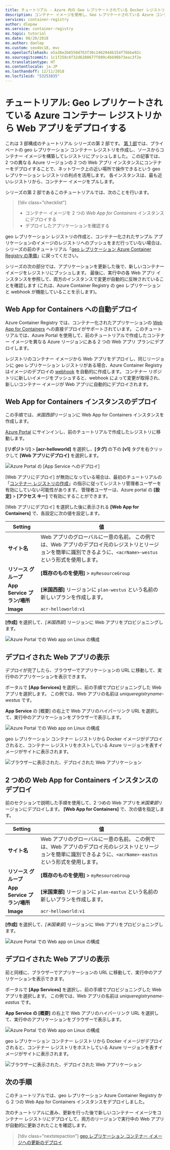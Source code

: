 ```yaml
---
title: チュートリアル - Azure 内の Geo レプリケートされている Docker レジストリからアプリをデプロイする
description: コンテナー イメージを使用し、Geo レプリケートされている Azure コンテナー レジストリから 2 つの異なる Azure リージョンに Linux ベースの Web アプリをデプロイします。 3 部構成のシリーズのパート 2。
services: container-registry
author: dlepow
ms.service: container-registry
ms.topic: tutorial
ms.date: 08/20/2018
ms.author: danlep
ms.custom: seodec18, mvc
ms.openlocfilehash: e5a38e2b6550d763f30c2462944b154f76bbe92c
ms.sourcegitcommit: 1c1f258c6f32d6280677f899c4bb90b73eac3f2e
ms.translationtype: HT
ms.contentlocale: ja-JP
ms.lasthandoff: 12/11/2018
ms.locfileid: "53253835"
---
```

# <a name="tutorial-deploy-a-web-app-from-a-geo-replicated-azure-container-registry"></a>チュートリアル: Geo レプリケートされている Azure コンテナー レジストリから Web アプリをデプロイする

これは 3 部構成のチュートリアル シリーズの第 2 部です。 [第 1 部](container-registry-tutorial-prepare-registry.md)では、プライベートの geo レプリケーション コンテナー レジストリを作成し、ソースからコンテナー イメージを構築してレジストリにプッシュしました。 この記事では、2 つの異なる Azure リージョンの 2 つの Web アプリ インスタンスにコンテナーをデプロイすることで、ネットワーク上の近い場所で操作できるという geo レプリケーション レジストリの利点を活用します。 各インスタンスは、最も近いレジストリから、コンテナー イメージをプルします。

シリーズの第 2 部であるこのチュートリアルでは、次のことを行います。

> [!div class="checklist"]
> * コンテナー イメージを 2 つの *Web App for Containers* インスタンスにデプロイする
> * デプロイしたアプリケーションを確認する

geo レプリケーション レジストリの作成と、コンテナー化されたサンプル アプリケーションのイメージのレジストリへのプッシュをまだ行っていない場合は、シリーズの前のチュートリアル「[geo レプリケーション Azure Container Registry の準備](container-registry-tutorial-prepare-registry.md)」に戻ってください。

シリーズの次の部分では、アプリケーションを更新した後で、新しいコンテナー イメージをレジストリにプッシュします。 最後に、実行中の各 Web アプリ インスタンスを参照して、両方のインスタンスで変更が自動的に反映されていることを確認します (これは、Azure Container Registry の geo レプリケーションと webhook が機能していることを示します)。

## <a name="automatic-deployment-to-web-apps-for-containers"></a>Web App for Containers への自動デプロイ

Azure Container Registry では、コンテナー化されたアプリケーションの [Web App for Containers](../app-service/containers/index.yml) への直接デプロイがサポートされています。 このチュートリアルでは、Azure Portal を使用して、前のチュートリアルで作成したコンテナー イメージを異なる Azure リージョンにある 2 つの Web アプリ プランにデプロイします。

レジストリのコンテナー イメージから Web アプリをデプロイし、同じリージョンに geo レプリケーション レジストリがある場合、Azure Container Registry はイメージのデプロイの [webhook](container-registry-webhook.md) を自動的に作成します。 コンテナー リポジトリに新しいイメージをプッシュすると、webhook によって変更が取得され、新しいコンテナー イメージが Web アプリに自動的にデプロイされます。

## <a name="deploy-a-web-app-for-containers-instance"></a>Web App for Containers インスタンスのデプロイ

この手順では、*米国西部*リージョンに Web App for Containers インスタンスを作成します。

[Azure Portal](https://portal.azure.com) にサインインし、前のチュートリアルで作成したレジストリに移動します。

**[リポジトリ]** > **[acr-helloworld]** を選択し、**[タグ]** の下の **[v1]** タグを右クリックして **[Web アプリにデプロイ]** を選択します。

![Azure Portal の [App Service へのデプロイ]][deploy-app-portal-01]

[Web アプリにデプロイ] が無効になっている場合は、最初のチュートリアルの「[コンテナー レジストリの作成](container-registry-tutorial-prepare-registry.md#create-a-container-registry)」の指示に従ってレジストリ管理者ユーザーを有効にしていない可能性があります。 管理者ユーザーは、Azure portal の **[設定]** > **[アクセス キー]** で有効にすることができます。

[Web アプリにデプロイ] を選択した後に表示される **[Web App for Containers]** で、各設定に次の値を設定します。

| Setting | 値 |
|---|---|
| **サイト名** | Web アプリのグローバルに一意の名前。 この例では、Web アプリのデプロイ元のレジストリとリージョンを簡単に識別できるように、`<acrName>-westus` という形式を使用します。 |
| **リソース グループ** | **[既存のものを使用]** > `myResourceGroup` |
| **App Service プラン/場所** | **[米国西部]** リージョンに `plan-westus` という名前の新しいプランを作成します。 |
| **Image** | `acr-helloworld:v1`

**[作成]** を選択して、*[米国西部]* リージョンに Web アプリをプロビジョニングします。

![Azure Portal での Web app on Linux の構成][deploy-app-portal-02]

## <a name="view-the-deployed-web-app"></a>デプロイされた Web アプリの表示

デプロイが完了したら、ブラウザーでアプリケーションの URL に移動して、実行中のアプリケーションを表示できます。

ポータルで **[App Services]** を選択し、前の手順でプロビジョニングした Web アプリを選択します。 この例では、Web アプリの名前は *uniqueregistryname-westus* です。

**App Service** の [概要] の右上で Web アプリのハイパーリンク URL を選択して、実行中のアプリケーションをブラウザーで表示します。

![Azure Portal での Web app on Linux の構成][deploy-app-portal-04]

geo レプリケーション コンテナー レジストリから Docker イメージがデプロイされると、コンテナー レジストリをホストしている Azure リージョンを表すイメージがサイトに表示されます。

![ブラウザーに表示された、デプロイされた Web アプリケーション][deployed-app-westus]

## <a name="deploy-second-web-app-for-containers-instance"></a>2 つめの Web App for Containers インスタンスのデプロイ

前のセクションで説明した手順を使用して、2 つめの Web アプリを*米国東部*リージョンにデプロイします。 **[Web App for Containers]** で、次の値を指定します。

| Setting | 値 |
|---|---|
| **サイト名** | Web アプリのグローバルに一意の名前。 この例では、Web アプリのデプロイ元のレジストリとリージョンを簡単に識別できるように、`<acrName>-eastus` という形式を使用します。 |
| **リソース グループ** | **[既存のものを使用]** > `myResourceGroup` |
| **App Service プラン/場所** | **[米国東部]** リージョンに `plan-eastus` という名前の新しいプランを作成します。 |
| **Image** | `acr-helloworld:v1`

**[作成]** を選択して、*[米国東部]* リージョンに Web アプリをプロビジョニングします。

![Azure Portal での Web app on Linux の構成][deploy-app-portal-06]

## <a name="view-the-deployed-web-app"></a>デプロイされた Web アプリの表示

前と同様に、ブラウザーでアプリケーションの URL に移動して、実行中のアプリケーションを表示できます。

ポータルで **[App Services]** を選択し、前の手順でプロビジョニングした Web アプリを選択します。 この例では、Web アプリの名前は *uniqueregistryname-eastus* です。

**App Service の [概要]** の右上で Web アプリのハイパーリンク URL を選択して、実行中のアプリケーションをブラウザーで表示します。

![Azure Portal での Web app on Linux の構成][deploy-app-portal-07]

geo レプリケーション コンテナー レジストリから Docker イメージがデプロイされると、コンテナー レジストリをホストしている Azure リージョンを表すイメージがサイトに表示されます。

![ブラウザーに表示された、デプロイされた Web アプリケーション][deployed-app-eastus]

## <a name="next-steps"></a>次の手順

このチュートリアルでは、geo レプリケーション Azure Container Registry から 2 つの Web App for Containers インスタンスをデプロイしました。

次のチュートリアルに進み、更新を行った後で新しいコンテナー イメージをコンテナー レジストリにデプロイして、両方のリージョンで実行中の Web アプリが自動的に更新されたことを確認します。

> [!div class="nextstepaction"]
> [geo レプリケーション コンテナー イメージへの更新のデプロイ](./container-registry-tutorial-deploy-update.md)

<!-- IMAGES -->
[deploy-app-portal-01]: ./media/container-registry-tutorial-deploy-app/deploy-app-portal-01.png
[deploy-app-portal-02]: ./media/container-registry-tutorial-deploy-app/deploy-app-portal-02.png
[deploy-app-portal-03]: ./media/container-registry-tutorial-deploy-app/deploy-app-portal-03.png
[deploy-app-portal-04]: ./media/container-registry-tutorial-deploy-app/deploy-app-portal-04.png
[deploy-app-portal-05]: ./media/container-registry-tutorial-deploy-app/deploy-app-portal-05.png
[deploy-app-portal-06]: ./media/container-registry-tutorial-deploy-app/deploy-app-portal-06.png
[deploy-app-portal-07]: ./media/container-registry-tutorial-deploy-app/deploy-app-portal-07.png
[deployed-app-westus]: ./media/container-registry-tutorial-deploy-app/deployed-app-westus.png
[deployed-app-eastus]: ./media/container-registry-tutorial-deploy-app/deployed-app-eastus.png